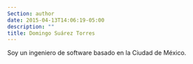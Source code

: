 ```yaml
---
Section: author
date: 2015-04-13T14:06:19-05:00
description: ""
title: Domingo Suárez Torres
---
```

<div class="author-avatar" style="background-image: url(&quot;http://www.gravatar.com/avatar/f2f6aa8f9b52814cd7c2eb7eecb9cda1&quot;)">
</div>

Soy un ingeniero de software basado en la Ciudad de México.

<script src="//platform.linkedin.com/in.js" type="text/javascript"></script>
<script type="IN/MemberProfile" data-id="https://www.linkedin.com/in/domix" data-format="inline"></script>
